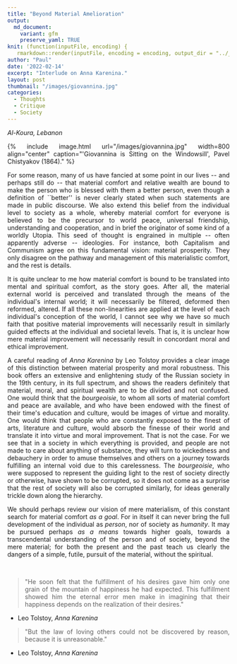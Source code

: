 ```yaml
---
title: "Beyond Material Amelioration"
output:
  md_document:
    variant: gfm
    preserve_yaml: TRUE
knit: (function(inputFile, encoding) {
   rmarkdown::render(inputFile, encoding = encoding, output_dir = "../_posts") })
author: "Paul"
date: '2022-02-14'
excerpt: "Interlude on Anna Karenina."
layout: post
thumbnail: "/images/giovannina.jpg"
categories:
  - Thoughts
  - Critique
  - Society
---
```


<style>body {text-align: justify}</style>

*Al-Koura, Lebanon*

{% include image.html url="/images/giovannina.jpg" width=800 align="center" caption="'Giovannina is Sitting on the Windowsill', Pavel Chistyakov (1864)." %}


For some reason, many of us have fancied at some point in our lives -- and perhaps still do -- that material comfort and relative wealth are bound to make the person who is blessed with them a better person, even though a definition of ``better'' is never clearly stated when such statements are made in public discourse. We also extend this belief from the individual level to society as a whole, whereby material comfort for everyone is believed to be the precursor to world peace, universal friendship, understanding and cooperation, and in brief the originator of some kind of a worldly Utopia. This seed of thought is engrained in multiple -- often apparently adverse -- ideologies. For instance, both Capitalism and Communism agree on this fundamental vision: material prosperity. They only disagree on the pathway and management of this materialistic comfort, and the rest is details.

It is quite unclear to me how material comfort is bound to be translated into mental and spiritual comfort, as the story goes. After all, the material external world is perceived and translated through the means of the individual's internal world; it will necessarily be filtered, deformed then reformed, altered. If all these non-linearities are applied at the level of each individual's conception of the world, I cannot see why we have so much faith that positive material improvements will necessarily result in similarly guided effects at the individual and societal levels. That is, it is unclear how mere material improvement will necessarily result in concordant moral and ethical improvement. 

A careful reading of *Anna Karenina* by Leo Tolstoy provides a clear image of this distinction between material prosperity and moral robustness. This book offers an extensive and enlightening study of the Russian society in the 19th century, in its full spectrum, and shows the readers definitely that material, moral, and spiritual wealth are to be divided and not confused. One would think that the *bourgeoisie*, to whom all sorts of material comfort and peace are available, and who have been endowed with the finest of their time's education and culture, would be images of virtue and morality. One would think that people who are constantly exposed to the finest of arts, literature and culture, would absorb the finesse of their world and translate it into virtue and moral improvement. That is not the case. For we see that in a society in which everything is provided, and people are not made to care about anything of substance, they will turn to wickedness and debauchery in order to amuse themselves and others on a journey towards fulfilling an internal void due to this carelessness. The *bourgeoisie*, who were supposed to represent the guiding light to the rest of society directly or otherwise, have shown to be corrupted, so it does not come as a surprise that the rest of society will also be corrupted similarly, for ideas generally trickle down along the hierarchy. 

We should perhaps review our vision of mere materialism, of this constant search for material comfort *as a goal*. For in itself it can never bring the full development of the individual as *person*, nor of society as *humanity*. It may be pursued perhaps *as a means* towards higher goals, towards a transcendental understanding of the person and of society, beyond the mere material; for both the present and the past teach us clearly the dangers of a simple, futile, pursuit of the material, without the spiritual.

&nbsp;

> "He soon felt that the fulfillment of his desires gave him only one grain of the mountain of happiness he had expected. This fulfillment showed him the eternal error men make in imagining that their happiness depends on the realization of their desires."
- Leo Tolstoy, *Anna Karenina*

> "But the law of loving others could not be discovered by reason, because it is unreasonable."
- Leo Tolstoy, *Anna Karenina*